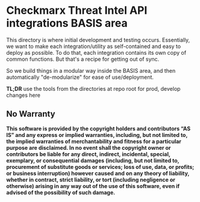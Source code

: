 # Checkmarx Threat Intel API integrations BASIS area

This directory is where initial development and testing occurs. Essentially, we want to make each integration/utility as self-contained and easy to deploy as possible. To do that, each integration contains its own copy of common functions. But that's a recipe for getting out of sync.

So we build things in a modular way inside the BASIS area, and then automatically "de-modularize" for ease of use/deployment.

**TL;DR** use the tools from the directories at repo root for prod, develop changes here

## No Warranty

**This software is provided by the copyright holders and contributors “AS IS” and any express or implied warranties, including, but not limited to, the implied warranties of merchantability and fitness for a particular purpose are disclaimed. In no event shall the copyright owner or contributors be liable for any direct, indirect, incidental, special, exemplary, or consequential damages (including, but not limited to, procurement of substitute goods or services; loss of use, data, or profits; or business interruption) however caused and on any theory of liability, whether in contract, strict liability, or tort (including negligence or otherwise) arising in any way out of the use of this software, even if advised of the possibility of such damage.**